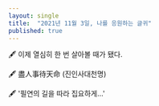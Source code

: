 ```yaml
---
layout: single
title:  "2021년 11월 3일, 나를 응원하는 글귀"
published: true
---
```


🖋️ 이제 열심히 한 번 살아볼 때가 됐다.

🖋️ 盡人事待天命 (진인사대천명)

🖋️ '필연의 길을 따라 집요하게...'
